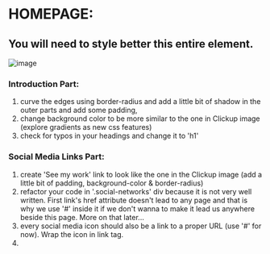 # HOMEPAGE:
## You will need to style better this entire element. 
![image](https://github.com/BrankoNinic993/Portfolio/assets/95103431/ab64c8eb-70e2-495e-83c2-cf776689743b)
### Introduction Part:
1. curve the edges using border-radius and add a little bit of shadow in the outer parts and add some padding,
2. change background color to be more similar to the one in Clickup image (explore gradients as new css features)
3. check for typos in your headings and change it to 'h1'

### Social Media Links Part:
1. create 'See my work' link to look like the one in the Clickup image (add a little bit of padding, background-color & border-radius)
2. refactor your code in '.social-networks' div because it is not very well written. First link's href attribute doesn't lead to any page and that is why we use '#' inside it if we don't wanna to make it lead us anywhere beside this page. More on that later...
3. every social media icon should also be a link to a proper URL (use '#' for now). Wrap the icon in link tag.
4.  
